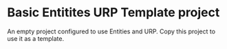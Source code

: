 # Basic Entitites URP Template project

An empty project configured to use Entities and URP. Copy this project to use it as a template.